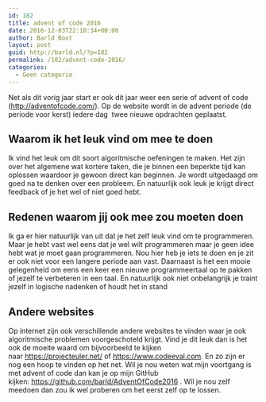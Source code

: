 ```yaml
---
id: 182
title: advent of code 2016
date: 2016-12-03T22:10:34+00:00
author: Barld Boot
layout: post
guid: http://barld.nl/?p=182
permalink: /182/advent-code-2016/
categories:
  - Geen categorie
---
```

Net als dit vorig jaar start er ook dit jaar weer een serie of advent of code (<a href="http://adventofcode.com/" target="_blank">http://adventofcode.com/</a>). Op de website wordt in de advent periode (de periode voor kerst) iedere dag  twee nieuwe opdrachten geplaatst.

## Waarom ik het leuk vind om mee te doen

Ik vind het leuk om dit soort algoritmische oefeningen te maken. Het zijn over het algemene wat kortere taken, die je binnen een beperkte tijd kan oplossen waardoor je gewoon direct kan beginnen. Je wordt uitgedaagd om goed na te denken over een probleem. En natuurlijk ook leuk je krijgt direct feedback of je het wel of niet goed hebt.

## Redenen waarom jij ook mee zou moeten doen

Ik ga er hier natuurlijk van uit dat je het zelf leuk vind om te programmeren. Maar je hebt vast wel eens dat je wel wilt programmeren maar je geen idee hebt wat je moet gaan programmeren. Nou hier heb je iets te doen en je zit er ook niet voor een langere periode aan vast. Daarnaast is het een mooie gelegenheid om eens een keer een nieuwe programmeertaal op te pakken of jezelf te verbeteren in een taal. En natuurlijk ook niet onbelangrijk je traint jezelf in logische nadenken of houdt het in stand

## Andere websites

Op internet zijn ook verschillende andere websites te vinden waar je ook algoritmische problemen voorgeschoteld krijgt. Vind je dit leuk dan is het ook de moeite waard om bijvoorbeeld te kijken naar <a href="https://projecteuler.net/" target="_blank">https://projecteuler.net/</a> of <a href="https://www.codeeval.com" target="_blank">https://www.codeeval.com</a>. En zo zijn er nog een hoop te vinden op het net. Wil je nou weten wat mijn voortgang is met advent of code dan kan je op mijn GitHub kijken: <a href="https://github.com/barld/AdventOfCode2016" target="_blank">https://github.com/barld/AdventOfCode2016</a> . Wil je nou zelf meedoen dan zou ik wel proberen om het eerst zelf op te lossen.